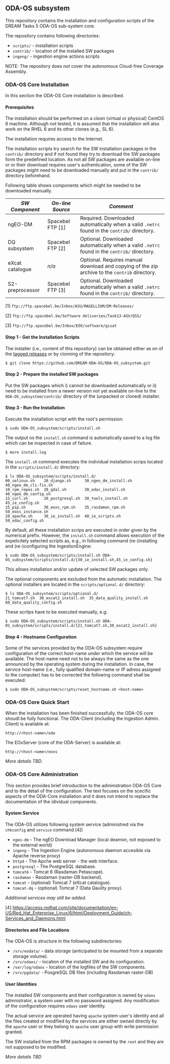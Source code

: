 ODA-OS subsystem
---------------

This repository contains the installation and configuration scripts of the
DREAM Tasks 5 ODA-OS sub-system core. 

The repository contains following directories:

-  `scripts/` - installation scripts 
-  `contrib/` - location of the installed SW packages 
-  `ingeng/`  - ingestion engine actions scripts  

NOTE: The repository does not cover the autonomous Cloud-free Coverage
Assembly.

### ODA-OS Core Installation

In this section the ODA-OS Core installation is described. 

#### Prerequisites

The installation should be performed on a *clean* (virtual or physical) 
CentOS 6 machine. Although not tested, it is assumed that the installation 
will also work on the RHEL 6 and its other clones (e.g., SL 6).

The installation requires access to the Internet. 

The installation scripts try search for the SW installation packages in the
`contrib/` directory and if not found they try to download the SW packages
form the predefined location. As not all SW packages are available on-line or
or their download requires user's authentication, some of the SW packages might 
need to be downloaded manually and put in the `contrib/` directory beforehand.

Following table shows components which might be needed to be downloaded
manually. 

*SW Component* | *On-line Source* | *Comment*
--- | --- | --- 
ngEO-DM | Spacebel FTP [1] | Required. Downloaded automatically when a valid `.netrc` found in the `contrib/` directory.
DQ subsystem | Spacebel FTP [2] | Optional. Downloaded automatically when a valid `.netrc` found in the `contrib/` directory.
eXcat catalogue | *n/a* | Optional. Requires manual download and copying of the zip archive to the `contrib` directory. 
S2-preprocessor | Spacebel FTP [3] | Optional. Downloaded automatically when a valid `.netrc` found in the `contrib/` directory.
[1] `ftp://ftp.spacebel.be/Inbox/ASU/MAGELLIUM/DM-Releases/`

[2] `ftp://ftp.spacebel.be/Software deliveries/Task13-ASV/QSS/`

[3] `ftp://ftp.spacebel.be/Inbox/EOX/software/gisat`
#### Step 1 - Get the Installation Scripts

The installer (i.e., content of this repository) can be obtained
either as on of the [tagged releases](https://github.com/DREAM-ODA-OS/ODA-OS_subsystem/releases)
or by clonning of the repository:

```
$ git clone https://github.com/DREAM-ODA-OS/ODA-OS_subsystem.git
```

#### Step 2 - Prepare the installed SW packages

Put the SW packages which i) cannot be downloaded automatically or ii) need to
be installed from a newer version not yet available on-line to the
`ODA-OS_subsystem/contrib/` directory of the (unpacked or cloned) installer.

#### Step 3 - Run the Installation

Execute the installation script with the root's permission:

```
$ sudo ODA-OS_subsystem/scripts/install.sh
```

The output os the `install.sh` command is automatically saved to a log file
which can be inspected in case of failure.

```
$ more install.log
```

The `install.sh` command executes the individual installation scrips 
located in the `scripts/install.d/` directory: 

```
$ ls ODA-OS_subsystem/scripts/install.d/ 
00_selinux.sh    20_django.sh      30_ngeo_dm_install.sh  40_ngeo_dm_cli-fix.sh
10_rpm_repos.sh  20_gdal.sh        30_odac_install.sh     40_ngeo_dm_config.sh
15_curl.sh       20_postgresql.sh  30_tools_install.sh    45_ie_config.sh
15_pip.sh        30_eoxs_rpm.sh    35_rasdaman_rpm.sh     50_eoxs_instance.sh
20_apache.sh     30_ie_install.sh  40_ie_scripts.sh       50_odac_config.sh
```

By default, all these installation scrips are executed in order given by the 
numerical prefix. However, the `install.sh` command allows execution of 
the expelicitely selected scripts as, e.g., in following command (re-)installing
and (re-)configuring the IngestionEngine:

```
$ sudo ODA-OS_subsystem/scripts/install.sh ODA-OS_subsystem/scripts/install.d/{30_ie_install.sh,45_ie_config.sh}
```

This allows installation and/or update of selected SW packages only. 

The optional components are excluded from the automatic installation.
The optional installers are located in the `scripts/optional.d/` directory:

```
$ ls ODA-OS_subsystem/scripts/optional.d/
21_tomcat7.sh  30_excat2_install.sh  35_data_quality_install.sh  60_data_quality_config.sh
```
These scritps have to be executed manually, e.g:

```
$ sudo ODA-OS_subsystem/scripts/install.sh ODA-OS_subsystem/scripts/install.d/{21_tomcat7.sh,30_excat2_install.sh}
```

#### Step 4 - Hostname Configuration

Some of the services provided by the ODA-OS subsystem require configuration of
the correct host-name under which the service will be available. The host-name
need not to be always the same as the one announced by the operating system
during the installation. In case, the service host-name (i.e., fully qualified
domain-name or IP adress assigned to the computer) has to be corrected the
following command shall be executed:

```
$ sudo ODA-OS_subsystem/scripts/reset_hostname.sh <host-name>
```

### ODA-OS Core Quick Start 

When the installation has been finished successfully, the ODA-OS core shoudl be
fully functional. The ODA-Client (including the Ingestion Admin. Client) is
available at:

```
http://<host-name>/oda
```

The EOxServer (core of the ODA-Server) is available at:

```
http://<host-name>/eoxs
```

*More details TBD.*


### ODA-OS Core Administration

This section provides brief introduction to the administration ODA-OS Core and
to the detail of the configuration. The text focuses on the scecific aspects of
the ODA-Core installation and it does not intend to replace the documentation
of the idividual components.

#### System Service

The ODA-OS utilizes following system service (administred via the `chkconfig`
and `service` command [4])

-  `ngeo-dm` - The ngEO Download Manager (local deamon, not exposed to the external world)
-  `ingeng`  - The Ingestion Engine (autonomous daemon accesible via Apache reverse proxy)  
-  `httpd`   - The Apche web server - the web interface. 
-  `postgresql` - The PostgreSQL database.
-  `tomcat6` - Tomcat 6 (Rasdaman Petascope).
-  `rasdaman` - Rasdaman (raster-DB backend).
-  `tomcat` - (optional) Tomcat 7 (eXcat catalogue).
-  `tomcat-dq` - (optional) Tomcat 7 (Data Qaulity proxy).

*Additional services may still be added.*

[4] https://access.redhat.com/site/documentation/en-US/Red_Hat_Enterprise_Linux/6/html/Deployment_Guide/ch-Services_and_Daemons.html


#### Directories and File Locations 

The ODA-OS is structure in the following subdirectories:
-  `/srv/eodata/` - data storage (anticipated to be mounted from a separate storage volume). 
-  `/srv/odaos/` - location of the installed SW and its configuration.
-  `/var/log/odaos` - location of the logfiles of the SW components. 
-  `/srv/pgdata/` - PosgreSQL DB files (including Rasdaman raster-DB) 

#### User Identities 

The installed SW components and their configuration is owned by `odaos`
admnistrator, a system user with no password assigned. Any modification of the
configuration requires `odaos` user identity. 

The actual service are operated having `apache` system user's identity and all
the files created or modified by the services are either owned directly by the
`apache` user or they belong to `apache` user group with write permission
granted.

The SW installed from the RPM packages is owned by the `root` and they are not
supposed to be modified.

*More details TBD*

